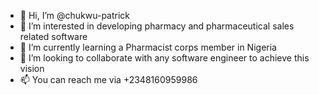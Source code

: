 - 👋 Hi, I’m @chukwu-patrick
- 👀 I’m interested in developing pharmacy and pharmaceutical sales related software
- 🌱 I’m currently learning a Pharmacist corps member in Nigeria
- 💞️ I’m looking to collaborate with any software engineer to achieve this vision
- 📫 You can reach me via +2348160959986

<!---
chukwu-patrick/chukwu-patrick is a ✨ special ✨ repository because its `README.md` (this file) appears on your GitHub profile.
You can click the Preview link to take a look at your changes.
--->
